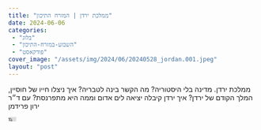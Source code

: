 ```yaml
---
title: "ממלכת ירדן | המזרח התיכון"
date: 2024-06-06
categories: 
 - "בלוג"
 - "השבוע-במזרח-התיכון"
 - "פודקאסט"
cover_image: "/assets/img/2024/06/20240528_jordan.001.jpeg"
layout: "post"
---
```


ממלכת ירדן. מדינה בלי היסטוריה? מה הקשר בינה לטבריה? איך ניצלו חייו של חוסיין, המלך הקודם של ירדן? איך ירדן קיבלה יציאה לים אדום וממה היא מתפרנסת? עם ד״ר ירון פרידמן

<iframe width="16" height="9" src="https://www.youtube.com/embed/SYOldV9X7Q0" frameborder="0" allow="accelerometer; autoplay; clipboard-write; encrypted-media; gyroscope; picture-in-picture; web-share" referrerpolicy="strict-origin-when-cross-origin" allowfullscreen></iframe>
